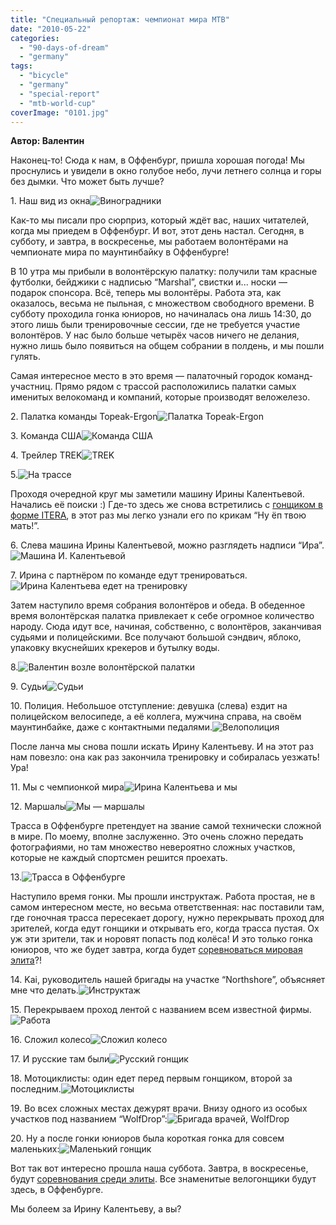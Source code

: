 ```yaml
---
title: "Специальный репортаж: чемпионат мира MTB"
date: "2010-05-22"
categories: 
  - "90-days-of-dream"
  - "germany"
tags: 
  - "bicycle"
  - "germany"
  - "special-report"
  - "mtb-world-cup"
coverImage: "0101.jpg"
---
```


**Автор: Валентин**

Наконец-то! Сюда к нам, в Оффенбург, пришла хорошая погода! Мы проснулись и увидели в окно голубое небо, лучи летнего солнца и горы без дымки. Что может быть лучше?

1\. Наш вид из окна![Виноградники](020.jpg "Виноградники")

Как-то мы писали про сюрприз, который ждёт вас, наших читателей, когда мы приедем в Оффенбург. И вот, этот день настал. Сегодня, в субботу, и завтра, в воскресенье, мы работаем волонтёрами на чемпионате мира по маунтинбайку в Оффенбурге!

В 10 утра мы прибыли в волонтёрскую палатку: получили там красные футболки, бейджики с надписью “Marshal”, свистки и... носки — подарок спонсора. Всё, теперь мы волонтёры. Работа эта, как оказалось, весьма не пыльная, с множеством свободного времени. В субботу проходила гонка юниоров, но начиналась она лишь 14:30, до этого лишь были тренировочные сессии, где не требуется участие волонтёров. У нас было больше четырёх часов ничего не делания, нужно лишь было появиться на общем собрании в полдень, и мы пошли гулять.

Самая интересное место в это время — палаточный городок команд-участниц. Прямо рядом с трассой расположились палатки самых именитых велокоманд и компаний, которые производят веложелезо.

2\. Палатка команды Topeak-Ergon![Палатка Topeak-Ergon](0014.jpg "Палатка Topeak-Ergon")

3\. Команда США![Команда США](0024.jpg "Команда США")

4\. Трейлер TREK![TREK](0044.jpg "TREK")

5.![На трассе](0034.jpg "На трассе")

Проходя очередной круг мы заметили машину Ирины Калентьевой. Начались её поиски :) Где-то здесь же снова встретились с [гонщиком в форме ITERA](/chetvyortyiy-den/), в этот раз мы легко узнали его по крикам “Ну ёп твою мать!”.

6\. Слева машина Ирины Калентьевой, можно разглядеть надписи “Ира”.![Машина И. Калентьевой](0052.jpg "Машина И. Калентьевой")

7\. Ирина с партнёром по команде едут тренироваться.![Ирина Калентьева едет на тренировку](0062.jpg "Ирина Калентьева едет на тренировку")

Затем наступило время собрания волонтёров и обеда. В обеденное время волонтёрская палатка привлекает к себе огромное количество народу. Сюда идут все, начиная, собственно, с волонтёров, заканчивая судьями и полицейскими. Все получают большой сэндвич, яблоко, упаковку вкуснейших крекеров и бутылку воды.

8.![Валентин возле волонтёрской палатки](0072.jpg "Валентин возле волонтёрской палатки")

9\. Судьи![Судьи](0081.jpg "Судьи")

10\. Полиция. Небольшое отступление: девушка (слева) ездит на полицейском велосипеде, а её коллега, мужчина справа, на своём маунтинбайке, даже с контактными педалями.![Велополиция](0091.jpg "Велополиция")

После ланча мы снова пошли искать Ирину Калентьеву. И на этот раз нам повезло: она как раз закончила тренировку и собиралась уезжать! Ура!

11\. Мы с чемпионкой мира![](0101.jpg "Ирина Калентьева и мы")

12\. Маршалы![Мы — маршалы](0111.jpg "Мы — маршалы")

Трасса в Оффенбурге претендует на звание самой технически сложной в мире. По моему, вполне заслуженно. Это очень сложно передать фотографиями, но там множество невероятно сложных участков, которые не каждый спортсмен решится проехать.

13.![Трасса в Оффенбурге](0121.jpg "Трасса в Оффенбурге")

Наступило время гонки. Мы прошли инструктаж. Работа простая, не в самом интересном месте, но весьма ответственная: нас поставили там, где гоночная трасса пересекает дорогу, нужно перекрывать проход для зрителей, когда едут гонщики и открывать его, когда трасса пустая. Ох уж эти зрители, так и норовят попасть под колёса! И это только гонка юниоров, что же будет завтра, когда будет [соревноваться мировая элита](/mtb-world-cup-offenburg-2/ "Оффенбург, чемпионат мира по маунтибайку. Элита.")?!

14\. Kai, руководитель нашей бригады на участке “Northshore”, объясняет мне что делать.![Инструктаж](0131.jpg "Инструктаж")

15\. Перекрываем проход лентой с названием всем известной фирмы.![Работа](0141.jpg "Работа")

16\. Сложил колесо![Сложил колесо](0151.jpg "Сложил колесо")

17\. И русские там были![Русский гонщик](016.jpg "Русский гонщик")

18\. Мотоциклисты: один едет перед первым гонщиком, второй за последним.![Мотоциклисты](017.jpg "Мотоциклисты")

19\. Во всех сложных местах дежурят врачи. Внизу одного из особых участков под названием “WolfDrop”:![Бригада врачей, WolfDrop](018.jpg "Бригада врачей, WolfDrop")

20\. Ну а после гонки юниоров была короткая гонка для совсем маленьких:![Маленький гонщик](019.jpg "Маленький гонщик")

Вот так вот интересно прошла наша суббота. Завтра, в воскресенье, будут [соревнования среди элиты](/mtb-world-cup-offenburg-2/ "Чемпионат мира по MTB в Оффенбурге: Элита"). Все знаменитые велогонщики будут здесь, в Оффенбурге.

Мы болеем за Ирину Калентьеву, а вы?
